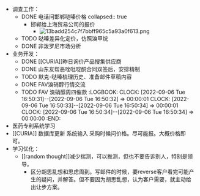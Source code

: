 - 调查工作：
	- DONE 电话问邯郸哒嗪价格
	  collapsed:: true
		- 邯郸给上海贸易公司的报价
			- ![13badd254c7f7bbff965c5a93a0f613.png](../assets/13badd254c7f7bbff965c5a93a0f613_1662427796620_0.png)
	- TODO 哒嗪差异化定价，仿照溴甲烷
	- DONE 非泼罗尼市场分析
- 业务开发：
	- DONE [[CURIA]]昨日询价产品搜集供应商
	- DONE 山东友帮恶唑吡啶酮合同双签后，安排精制
	- TODO 默克-哒嗪梳理历史、准备邮件草稿内容
	- DONE FAV溴硝醇行情交流
	- TODO FAV 溴硝醇周四催款
	  :LOGBOOK:
	  CLOCK: [2022-09-06 Tue 16:50:31]--[2022-09-06 Tue 16:50:32] =>  00:00:01
	  CLOCK: [2022-09-06 Tue 16:50:33]--[2022-09-06 Tue 16:50:34] =>  00:00:01
	  CLOCK: [2022-09-06 Tue 16:50:34]--[2022-09-06 Tue 16:50:34] =>  00:00:00
	  :END:
- 医药专利系统学习
- [[CURIA]] 数据库更新 系统输入 采购时候问价格。尽可能报。大概价格即可。
- 学习优化：
	- [[random thought]]减少揣测，可以推测，但也不要告诉别人，特别是领导。
		- 区分胡思乱想和思虑周到。写邮件的时候，要reverse客户看完可能产生的疑问，并解答。但不要因为胡思乱想，认为客户需要，就主动给出让步方案。
